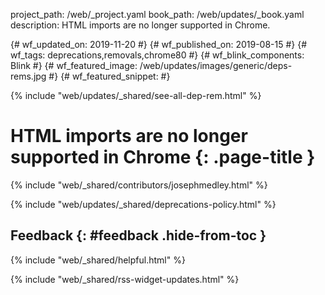 project_path: /web/_project.yaml
book_path: /web/updates/_book.yaml
description: HTML imports are no longer supported in Chrome.

{# wf_updated_on: 2019-11-20 #}
{# wf_published_on: 2019-08-15 #}
{# wf_tags: deprecations,removals,chrome80 #}
{# wf_blink_components: Blink #}
{# wf_featured_image: /web/updates/images/generic/deps-rems.jpg #}
{# wf_featured_snippet:  #}

{% include "web/updates/_shared/see-all-dep-rem.html" %}

# HTML imports are no longer supported in Chrome {: .page-title }

{% include "web/_shared/contributors/josephmedley.html" %}





{% include "web/updates/_shared/deprecations-policy.html" %}

## Feedback {: #feedback .hide-from-toc }

{% include "web/_shared/helpful.html" %}

{% include "web/_shared/rss-widget-updates.html" %}